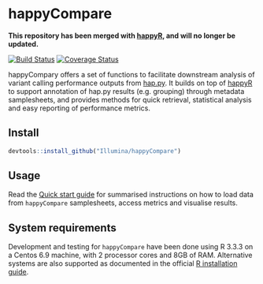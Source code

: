 
happyCompare
============

**This repository has been merged with [happyR](https://github.com/Illumina/happyR), and will no longer be updated.**

[![Build Status](https://travis-ci.org/Illumina/happyCompare.svg?branch=master)](https://travis-ci.org/Illumina/happyCompare) [![Coverage Status](https://codecov.io/github/Illumina/happyCompare/coverage.svg?branch=master)](https://codecov.io/github/Illumina/happyCompare)

happyCompary offers a set of functions to facilitate downstream analysis of variant calling performance outputs from [hap.py](https://github.com/Illumina/hap.py). It builds on top of [happyR](https://github.com/Illumina/happyR) to support annotation of hap.py results (e.g. grouping) through metadata samplesheets, and provides methods for quick retrieval, statistical analysis and easy reporting of performance metrics.

Install
-------

``` r
devtools::install_github("Illumina/happyCompare")
```

Usage
-----

Read the [Quick start guide](https://illumina.github.io/happyCompare/articles/quick_start.html) for summarised instructions on how to load data from `happyCompare` samplesheets, access metrics and visualise results.

System requirements
-------------------

Development and testing for `happyCompare` have been done using R 3.3.3 on a Centos 6.9 machine, with 2 processor cores and 8GB of RAM. Alternative systems are also supported as documented in the official [R installation guide](https://cran.r-project.org/doc/manuals/r-release/R-admin.html).

